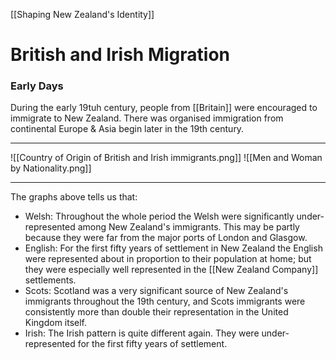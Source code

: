 [[Shaping New Zealand's Identity]]
# British and Irish Migration
### Early Days
During the early 19tuh century, people from [[Britain]] were encouraged to immigrate to New Zealand. There was organised immigration from continental Europe & Asia begin later in the 19th century.

****
![[Country of Origin of British and Irish immigrants.png]]
![[Men and Woman by Nationality.png]]
****

The graphs above tells us that:
 - Welsh: Throughout the whole period the Welsh were significantly under-represented among New Zealand's immigrants. This may be partly because they were far from the major ports of London and Glasgow.
 - English: For the first fifty years of settlement in New Zealand the English were represented about in proportion to their population at home; but they were especially well represented in the [[New Zealand Company]] settlements.   
 - Scots: Scotland was a very significant source of New Zealand's immigrants throughout the 19th century, and Scots immigrants were consistently more than double their representation in the United Kingdom itself.
 - Irish: The Irish pattern is quite different again. They were under-represented for the first fifty years of settlement.